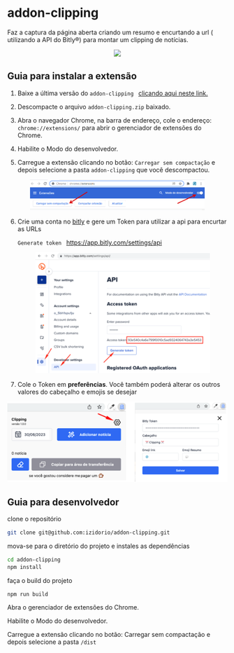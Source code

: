 # addon-clipping

Faz a captura da página aberta criando um resumo e encurtando a url ( utilizando a API do Bitly®) para montar um clipping de notícias.

<center>
<img src="./commons/clipping.gif" width="400">
</center>

## Guia para instalar a extensão

1. Baixe a última versão do `addon-clipping ` [clicando aqui neste link.](https://github.com/izidorio/addon-clipping/releases/download/v1.0.0/addon-clipping.zip)

2. Descompacte o arquivo `addon-clipping.zip` baixado.

3. Abra o navegador Chrome, na barra de endereço, cole o endereço: `chrome://extensions/` para abrir o gerenciador de extensões do Chrome.

4. Habilite o Modo do desenvolvedor.

5. Carregue a extensão clicando no botão: `Carregar sem compactação` e depois selecione a pasta `addon-clipping` que você descompactou.
<center>
<img src="./commons/01.png" width="400">
</center>

6. Crie uma conta no [bitly](https://bitly.com/) e gere um Token para utilizar a api para encurtar as URLs

   `Generate token ` https://app.bitly.com/settings/api
   <center>
   <img src="./commons/02.png" width="400">
   </center>

7. Cole o Token em **preferências**. Você também poderá alterar os outros valores do cabeçalho e emojis se desejar
<center>

![](./commons/03.png)

</center>

## Guia para desenvolvedor

clone o repositório

```bash
git clone git@github.com:izidorio/addon-clipping.git
```

mova-se para o diretório do projeto e instales as dependências

```bash
cd addon-clipping
npm install
```

faça o build do projeto

```
npm run build
```

Abra o gerenciador de extensões do Chrome.

Habilite o Modo do desenvolvedor.

Carregue a extensão clicando no botão: Carregar sem compactação e depois selecione a pasta `/dist`
